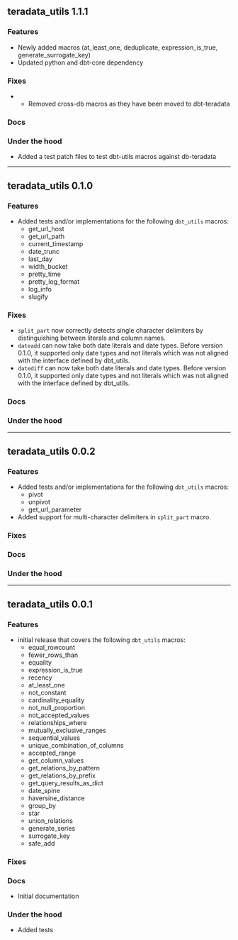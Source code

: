 ## teradata_utils 1.1.1

### Features
* Newly added macros (at_least_one, deduplicate, expression_is_true, generate_surrogate_key)
* Updated python and dbt-core dependency

### Fixes
* * Removed cross-db macros as they have been moved to dbt-teradata
### Docs

### Under the hood
* Added a test patch files to test dbt-utils macros against db-teradata

---
## teradata_utils 0.1.0

### Features
* Added tests and/or implementations for the following `dbt_utils` macros:
  * get_url_host
  * get_url_path
  * current_timestamp
  * date_trunc
  * last_day
  * width_bucket
  * pretty_time
  * pretty_log_format
  * log_info
  * slugify

### Fixes
* `split_part` now correctly detects single character delimiters by distinguishing between literals and column names.
* `dateadd` can now take both date literals and date types. Before version 0.1.0, it supported only date types and not literals which was not aligned with the interface defined by dbt_utils. 
* `datediff` can now take both date literals and date types. Before version 0.1.0, it supported only date types and not literals which was not aligned with the interface defined by dbt_utils. 

### Docs

### Under the hood

---
## teradata_utils 0.0.2

### Features
* Added tests and/or implementations for the following `dbt_utils` macros:
  * pivot
  * unpivot
  * get_url_parameter               
* Added support for multi-character delimiters in `split_part` macro. 

### Fixes

### Docs

### Under the hood

---
## teradata_utils 0.0.1

### Features
* initial release that covers the following `dbt_utils` macros:
  * equal_rowcount         
  * fewer_rows_than        
  * equality               
  * expression_is_true     
  * recency                
  * at_least_one           
  * not_constant           
  * cardinality_equality   
  * not_null_proportion          
  * not_accepted_values          
  * relationships_where          
  * mutually_exclusive_ranges    
  * sequential_values            
  * unique_combination_of_columns
  * accepted_range               
  * get_column_values            
  * get_relations_by_pattern     
  * get_relations_by_prefix      
  * get_query_results_as_dict    
  * date_spine                   
  * haversine_distance           
  * group_by                     
  * star                         
  * union_relations              
  * generate_series              
  * surrogate_key                
  * safe_add                     


### Fixes

### Docs
* Initial documentation

### Under the hood
* Added tests
